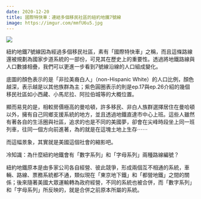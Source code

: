 ```yaml
---
date: 2020-12-20
title: 國際特快車：連結多個移民社區的紐約地鐵7號線
image: https://imgur.com/mmfU6u5.jpg
---
```


![](https://imgur.com/mmfU6u5.jpg)

紐約地鐵7號線因為經過多個移民社區，素有「國際特快車」之稱，而且這條路線還被規劃為國家步道系統的一部份，可見其在歷史上的重要性。透過將地鐵路線與人口數據相疊，我們可以更進一步看到7號線沿線的人口組成變化。

底圖的顏色表示的是「非拉美裔白人」（non-Hispanic White）的人口比例，顏色越深，表示越是以其他族群為主；紫色圓圈表示的則是ep.17與ep.26介紹的幾個移民社區如小西藏、小馬尼拉、阿拉伯城等的大概位置。

顯而易見的是，相較房價極高的曼哈頓，許多移民、非白人族群選擇居住在曼哈頓以外，擁有自己同鄉支援系統的地方，並且透過地鐵直達市中心上班。這些人雖然有著各自的生活圈與社區，追求的也是不同的美國夢，卻會在尖峰時段坐上同一班列車，往同一個方向前進著，為的就是在這塊土地上生存⋯⋯

而這幅景象，其實就是美國這個社會的縮影吧。

冷知識：為什麼紐約地鐵會有「數字系列」和「字母系列」兩種路線編號？

紐約地鐵原本是由多家公司各自經營、彼此競爭，形成兩個互不相通的系統，車輛、路線、票務系統都不通，類似現在「東京地下鐵」和「都營地鐵」之間的關係；後來隨著美國大眾運輸轉為政府經營，不同的系統也被合併，而「數字系列」和「字母系列」所反映的，就是合併之前原本所屬的系統。